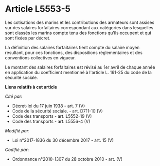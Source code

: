 # Article L5553-5

Les cotisations des marins et les contributions des armateurs sont assises sur des salaires forfaitaires correspondant aux
catégories dans lesquelles sont classés les marins compte tenu des fonctions qu'ils occupent et qui sont fixées par décret.

La définition des salaires forfaitaires tient compte du salaire moyen résultant, pour ces fonctions, des dispositions
réglementaires et des conventions collectives en vigueur.

Le montant des salaires forfaitaires est révisé au 1er avril de chaque année en application du coefficient mentionné à
l'article L. 161-25 du code de la sécurité sociale.

**Liens relatifs à cet article**

_Cité par_:

  - Décret-loi du 17 juin 1938 - art. 7 (V)
  - Code de la sécurité sociale. - art. D711-10 (V)
  - Code des transports - art. L5552-19 (V)
  - Code des transports - art. L5556-4 (V)

_Modifié par_:

  - Loi n°2017-1836 du 30 décembre 2017 - art. 15 (V)

_Codifié par_:

  - Ordonnance n°2010-1307 du 28 octobre 2010 - art. (V)
